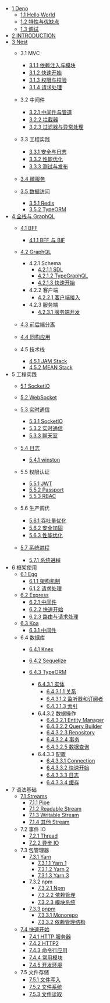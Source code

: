   - [1 Deno](/Deno/README.md)
    - [1.1 Hello World](/Deno/Hello%20World.md)
    - [1.2 特性与优缺点](/Deno/特性与优缺点.md)
    - [1.3 调试](/Deno/调试.md)
  - [2 INTRODUCTION](/INTRODUCTION.md)
  - [3 Nest](/Nest/README.md)
    - 3.1 MVC
      - [3.1.1 依赖注入与模块](/Nest/MVC/依赖注入与模块.md)
      - [3.1.2 快速开始](/Nest/MVC/快速开始.md)
      - [3.1.3 权限与校验](/Nest/MVC/权限与校验.md)
      - [3.1.4 请求处理](/Nest/MVC/请求处理.md)
    - 3.2 中间件
      - [3.2.1 中间件与管道](/Nest/中间件/中间件与管道.md)
      - [3.2.2 拦截器](/Nest/中间件/拦截器.md)
      - [3.2.3 过滤器与异常处理](/Nest/中间件/过滤器与异常处理.md)
    - 3.3 工程实践
      - [3.3.1 安全与日志](/Nest/工程实践/安全与日志.md)
      - [3.3.2 性能优化](/Nest/工程实践/性能优化.md)
      - [3.3.3 测试与发布](/Nest/工程实践/测试与发布.md)
    - [3.4 微服务](/Nest/微服务/README.md)
      
    - [3.5 数据访问](/Nest/数据访问/README.md)
      - [3.5.1 Redis](/Nest/数据访问/Redis.md)
      - [3.5.2 TypeORM](/Nest/数据访问/TypeORM.md)
  - [4 全栈与 GraphQL](/全栈与%20GraphQL/README.md)
    - [4.1 BFF](/全栈与%20GraphQL/BFF/README.md)
      - [4.1.1 BFF 与 BIF](/全栈与%20GraphQL/BFF/BFF%20与%20BIF.md)
    - [4.2 GraphQL](/全栈与%20GraphQL/GraphQL/README.md)
      - 4.2.1 Schema
        - [4.2.1.1 SDL](/全栈与%20GraphQL/GraphQL/Schema/SDL.md)
        - [4.2.1.2 TypeGraphQL](/全栈与%20GraphQL/GraphQL/Schema/TypeGraphQL.md)
        - [4.2.1.3 快速开始](/全栈与%20GraphQL/GraphQL/Schema/快速开始.md)
      - 4.2.2 客户端
        - [4.2.2.1 客户端接入](/全栈与%20GraphQL/GraphQL/客户端/客户端接入.md)
      - 4.2.3 服务端
        - [4.2.3.1 服务端开发](/全栈与%20GraphQL/GraphQL/服务端/服务端开发.md)
    - [4.3 前后端分离](/全栈与%20GraphQL/前后端分离/README.md)
      
    - [4.4 同构应用](/全栈与%20GraphQL/同构应用/README.md)
      
    - 4.5 技术栈
      - [4.5.1 JAM Stack](/全栈与%20GraphQL/技术栈/JAM%20Stack.md)
      - [4.5.2 MEAN Stack](/全栈与%20GraphQL/技术栈/MEAN%20Stack.md)
  - 5 工程实践
    - [5.1 SocketIO](/工程实践/SocketIO/README.md)
      
    - [5.2 WebSocket](/工程实践/WebSocket/README.md)
      
    - [5.3 实时通信](/工程实践/实时通信/README.md)
      - [5.3.1 SocketIO](/工程实践/实时通信/SocketIO.md)
      - [5.3.2 实时通信](/工程实践/实时通信/实时通信.md)
      - [5.3.3 聊天室](/工程实践/实时通信/聊天室.md)
    - [5.4 日志](/工程实践/日志/README.md)
      - [5.4.1 winston](/工程实践/日志/winston.md)
    - 5.5 权限认证
      - [5.5.1 JWT](/工程实践/权限认证/JWT.md)
      - [5.5.2 Passport](/工程实践/权限认证/Passport.md)
      - [5.5.3 RBAC](/工程实践/权限认证/RBAC.md)
    - 5.6 生产调优
      - [5.6.1 吞吐量优化](/工程实践/生产调优/吞吐量优化.md)
      - [5.6.2 安全加固](/工程实践/生产调优/安全加固.md)
      - [5.6.3 性能优化](/工程实践/生产调优/性能优化.md)
    - [5.7 系统进程](/工程实践/系统进程/README.md)
      - [5.7.1 系统进程](/工程实践/系统进程/系统进程.md)
  - 6 框架使用
    - [6.1 Egg](/框架使用/Egg/README.md)
      - [6.1.1 架构机制](/框架使用/Egg/架构机制.md)
      - [6.1.2 请求处理](/框架使用/Egg/请求处理.md)
    - [6.2 Express](/框架使用/Express/README.md)
      - [6.2.1 中间件](/框架使用/Express/中间件.md)
      - [6.2.2 快速开始](/框架使用/Express/快速开始.md)
      - [6.2.3 路由与请求处理](/框架使用/Express/路由与请求处理.md)
    - [6.3 Koa](/框架使用/Koa/README.md)
      - [6.3.1 中间件](/框架使用/Koa/中间件.md)
    - 6.4 数据库
      - [6.4.1 Knex](/框架使用/数据库/Knex/README.md)
        
      - [6.4.2 Sequelize](/框架使用/数据库/Sequelize/README.md)
        
      - [6.4.3 TypeORM](/框架使用/数据库/TypeORM/README.md)
        - [6.4.3.1 实体](/框架使用/数据库/TypeORM/实体/README.md)
          - [6.4.3.1.1 关系](/框架使用/数据库/TypeORM/实体/关系.md)
          - [6.4.3.1.2 监听器和订阅者](/框架使用/数据库/TypeORM/实体/监听器和订阅者.md)
          - [6.4.3.1.3 索引](/框架使用/数据库/TypeORM/实体/索引.md)
        - 6.4.3.2 数据操作
          - [6.4.3.2.1 Entity Manager](/框架使用/数据库/TypeORM/数据操作/Entity%20Manager.md)
          - [6.4.3.2.2 Query Builder](/框架使用/数据库/TypeORM/数据操作/Query%20Builder.md)
          - [6.4.3.2.3 Repository](/框架使用/数据库/TypeORM/数据操作/Repository.md)
          - [6.4.3.2.4 事务](/框架使用/数据库/TypeORM/数据操作/事务.md)
          - [6.4.3.2.5 数据查询](/框架使用/数据库/TypeORM/数据操作/数据查询.md)
        - 6.4.3.3 配置
          - [6.4.3.3.1 Connection](/框架使用/数据库/TypeORM/配置/Connection.md)
          - [6.4.3.3.2 快速开始](/框架使用/数据库/TypeORM/配置/快速开始.md)
          - [6.4.3.3.3 日志](/框架使用/数据库/TypeORM/配置/日志.md)
          - [6.4.3.3.4 缓存](/框架使用/数据库/TypeORM/配置/缓存.md)
  - 7 语法基础
    - [7.1 Streams](/语法基础/Streams/README.md)
      - [7.1.1 Pipe](/语法基础/Streams/Pipe.md)
      - [7.1.2 Readable Stream](/语法基础/Streams/Readable%20Stream.md)
      - [7.1.3 Writable Stream](/语法基础/Streams/Writable%20Stream.md)
      - [7.1.4 其他 Stream](/语法基础/Streams/其他%20Stream.md)
    - 7.2 事件 IO
      - [7.2.1 Thread](/语法基础/事件%20IO/Thread.md)
      - [7.2.2 异步 IO](/语法基础/事件%20IO/异步%20IO.md)
    - 7.3 包管理器
      - [7.3.1 Yarn](/语法基础/包管理器/Yarn/README.md)
        - [7.3.1.1 Yarn 1](/语法基础/包管理器/Yarn/Yarn%201.md)
        - [7.3.1.2 Yarn 2](/语法基础/包管理器/Yarn/Yarn%202.md)
        - [7.3.1.3 Yarn 3](/语法基础/包管理器/Yarn/Yarn%203.md)
      - 7.3.2 npm
        - [7.3.2.1 Npm](/语法基础/包管理器/npm/Npm.md)
        - [7.3.2.2 依赖管理](/语法基础/包管理器/npm/依赖管理.md)
        - [7.3.2.3 模块系统](/语法基础/包管理器/npm/模块系统.md)
      - [7.3.3 pnpm](/语法基础/包管理器/pnpm/README.md)
        - [7.3.3.1 Monorepo](/语法基础/包管理器/pnpm/Monorepo.md)
        - [7.3.3.2 依赖管理结构](/语法基础/包管理器/pnpm/依赖管理结构.md)
    - [7.4 快速开始](/语法基础/快速开始/README.md)
      - [7.4.1 HTTP 服务器](/语法基础/快速开始/HTTP%20服务器.md)
      - [7.4.2 HTTP2](/语法基础/快速开始/HTTP2.md)
      - [7.4.3 命令行应用](/语法基础/快速开始/命令行应用.md)
      - [7.4.4 常用模块](/语法基础/快速开始/常用模块.md)
      - [7.4.5 开发环境](/语法基础/快速开始/开发环境.md)
    - 7.5 文件存储
      - [7.5.1 文件写入](/语法基础/文件存储/文件写入.md)
      - [7.5.2 文件系统](/语法基础/文件存储/文件系统.md)
      - [7.5.3 文件读取](/语法基础/文件存储/文件读取.md)